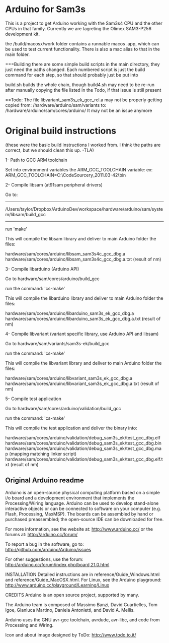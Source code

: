 Arduino for Sam3s
=================

This is a project to get Arduino working with the Sam3s4 CPU and the other CPUs in that family.
Currently we are tagreting the Olimex SAM3-P256 development kit.

the /build/macosx/work folder contains a runnable macos .app, which can be used to test current functionality.
There is also a mac alias to that in the main folder.

===Building
there are some simple build scripts in the main directory, they just need the paths changed. Each numbered script is just the build command for each step, so that should probably just be put into

build.sh builds the whole chain, though build4.sh may need to be re-run after manually copying the file listed in the Todo, if that issue is still present

==Todo:
The file libvariant_sam3s_ek_gcc_rel.a may not be properly getting copied from:
/hardware/arduino/sam/variants
to:
/hardware/arduino/sam/cores/arduino/
It may not be an issue anymore


Original build instructions
===========================

(these were the basic build instructions I worked from. I think the paths are correct, but we should clean this up. -TLA)

1- Path to GCC ARM toolchain

Set into environment variables the ARM_GCC_TOOLCHAIN variable:
ex:
ARM_GCC_TOOLCHAIN=C:\CodeSourcery_2011.03-42\bin

2- Compile libsam (at91sam peripheral drivers)

Go to:
*****
/Users/taylor/Dropbox/ArduinoDev/workspace/hardware/arduino/sam/system/libsam/build_gcc
*****

run 'make'

This will compile the libsam library and deliver to main Arduino folder the files:

hardware/sam/cores/arduino/libsam_sam3s4c_gcc_dbg.a
hardware/sam/cores/arduino/libsam_sam3s4c_gcc_dbg.a.txt (result of nm)

3- Compile libarduino (Arduino API)

Go to hardware/sam/cores/arduino/build_gcc

run the command: 'cs-make'

This will compile the libarduino library and deliver to main Arduino folder the files:

hardware/sam/cores/arduino/libarduino_sam3s_ek_gcc_dbg.a
hardware/sam/cores/arduino/libarduino_sam3s_ek_gcc_dbg.a.txt (result of nm)

4- Compile libvariant (variant specific library, use Arduino API and libsam)

Go to hardware/sam/variants/sam3s-ek/build_gcc

run the command: 'cs-make'

This will compile the libvariant library and deliver to main Arduino folder the files:

hardware/sam/cores/arduino/libvariant_sam3s_ek_gcc_dbg.a
hardware/sam/cores/arduino/libvariant_sam3s_ek_gcc_dbg.a.txt (result of nm)

5- Compile test application

Go to hardware/sam/cores/arduino/validation/build_gcc

run the command: 'cs-make'

This will compile the test application and deliver the binary into:

hardware/sam/cores/arduino/validation/debug_sam3s_ek/test_gcc_dbg.elf
hardware/sam/cores/arduino/validation/debug_sam3s_ek/test_gcc_dbg.bin
hardware/sam/cores/arduino/validation/debug_sam3s_ek/test_gcc_dbg.map (mapping matching linker script)
hardware/sam/cores/arduino/validation/debug_sam3s_ek/test_gcc_dbg.elf.txt (result of nm)







Original Arduino readme
-----------------------

Arduino is an open-source physical computing platform based on a simple i/o
board and a development environment that implements the Processing/Wiring
language. Arduino can be used to develop stand-alone interactive objects or
can be connected to software on your computer (e.g. Flash, Processing, MaxMSP).
The boards can be assembled by hand or purchased preassembled; the open-source
IDE can be downloaded for free.

For more information, see the website at: http://www.arduino.cc/
or the forums at: http://arduino.cc/forum/

To report a bug in the software, go to:
http://github.com/arduino/Arduino/issues

For other suggestions, use the forum:
http://arduino.cc/forum/index.php/board,21.0.html

INSTALLATION
Detailed instructions are in reference/Guide_Windows.html and
reference/Guide_MacOSX.html.  For Linux, see the Arduino playground:
http://www.arduino.cc/playground/Learning/Linux

CREDITS
Arduino is an open source project, supported by many.

The Arduino team is composed of Massimo Banzi, David Cuartielles, Tom Igoe,
Gianluca Martino, Daniela Antonietti, and David A. Mellis.

Arduino uses the GNU avr-gcc toolchain, avrdude, avr-libc, and code from
Processing and Wiring.

Icon and about image designed by ToDo: http://www.todo.to.it/

